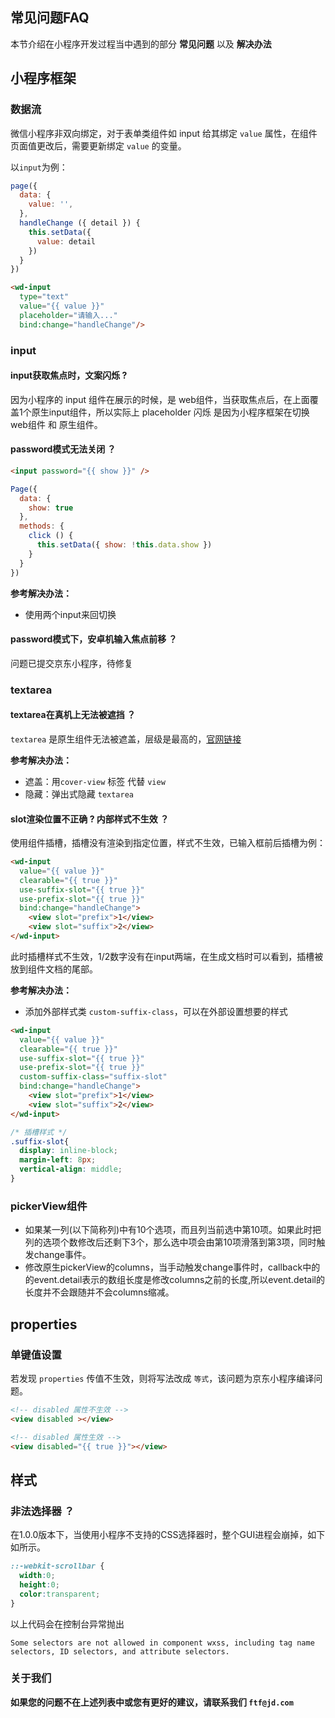 ## 常见问题FAQ
本节介绍在小程序开发过程当中遇到的部分 **常见问题** 以及 **解决办法**

## 小程序框架

### 数据流
微信小程序非双向绑定，对于表单类组件如 input 给其绑定 `value` 属性，在组件页面值更改后，需要更新绑定 `value` 的变量。

以`input`为例：
```javascript
page({
  data: {
    value: '',
  },
  handleChange ({ detail }) {
    this.setData({
      value: detail
    })
  }
})
```
```html
<wd-input 
  type="text"
  value="{{ value }}"
  placeholder="请输入..."
  bind:change="handleChange"/>
```

### input

#### input获取焦点时，文案闪烁 ?

因为小程序的 input 组件在展示的时候，是 web组件，当获取焦点后，在上面覆盖1个原生input组件，所以实际上 placeholder 闪烁 是因为小程序框架在切换 web组件 和 原生组件。

#### password模式无法关闭 ？

```html
<input password="{{ show }}" />
 ```

```javascript
Page({
  data: {
    show: true
  },
  methods: {
    click () {
      this.setData({ show: !this.data.show }) 
    }
  }
})
 ```

**参考解决办法：**
* 使用两个input来回切换

#### password模式下，安卓机输入焦点前移 ？

问题已提交京东小程序，待修复

### textarea

#### textarea在真机上无法被遮挡 ？

`textarea` 是原生组件无法被遮盖，层级是最高的，[官网链接](https://developers.weixin.qq.com/miniprogram/dev/component/native-component.html)

**参考解决办法：**
* 遮盖：用`cover-view` 标签 代替 `view`
* 隐藏：弹出式隐藏 `textarea`

#### slot渲染位置不正确 ? 内部样式不生效 ？

使用组件插槽，插槽没有渲染到指定位置，样式不生效，已输入框前后插槽为例：

```html
<wd-input
  value="{{ value }}"
  clearable="{{ true }}"
  use-suffix-slot="{{ true }}"
  use-prefix-slot="{{ true }}"
  bind:change="handleChange">
    <view slot="prefix">1</view>
    <view slot="suffix">2</view>
</wd-input>
```

此时插槽样式不生效，1/2数字没有在input两端，在生成文档时可以看到，插槽被放到组件文档的尾部。

**参考解决办法：**
* 添加外部样式类 `custom-suffix-class`，可以在外部设置想要的样式

```html
<wd-input
  value="{{ value }}"
  clearable="{{ true }}"
  use-suffix-slot="{{ true }}"
  use-prefix-slot="{{ true }}"
  custom-suffix-class="suffix-slot"
  bind:change="handleChange">
    <view slot="prefix">1</view>
    <view slot="suffix">2</view>
</wd-input>
```

```css
/* 插槽样式 */
.suffix-slot{
  display: inline-block;
  margin-left: 8px;
  vertical-align: middle;
}
```

### pickerView组件

* 如果某一列(以下简称列)中有10个选项，而且列当前选中第10项。如果此时把列的选项个数修改后还剩下3个，那么选中项会由第10项滑落到第3项，同时触发change事件。
* 修改原生pickerView的columns，当手动触发change事件时，callback中的的event.detail表示的数组长度是修改columns之前的长度,所以event.detail的长度并不会跟随并不会columns缩减。

## properties

###  单键值设置

若发现 `properties` 传值不生效，则将写法改成 `等式`，该问题为京东小程序编译问题。

```html
<!-- disabled 属性不生效 -->
<view disabled ></view> 
```

```html
<!-- disabled 属性生效 -->
<view disabled="{{ true }}"></view>
```

## 样式

### 非法选择器 ？

在1.0.0版本下，当使用小程序不支持的CSS选择器时，整个GUI进程会崩掉，如下如所示。

```css
::-webkit-scrollbar {
  width:0;
  height:0;
  color:transparent;
}
```

以上代码会在控制台异常抛出

```
Some selectors are not allowed in component wxss, including tag name selectors, ID selectors, and attribute selectors.
```

### 关于我们

**如果您的问题不在上述列表中或您有更好的建议，请联系我们 `ftf@jd.com`**